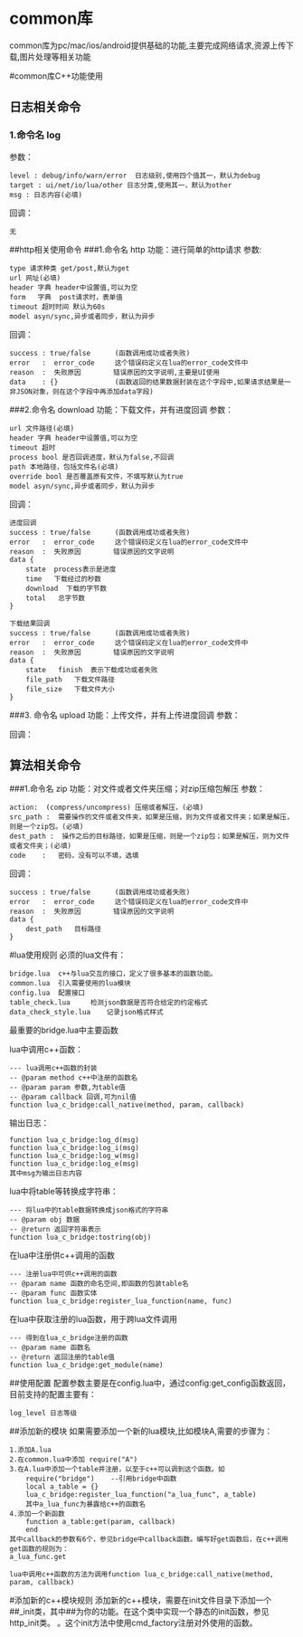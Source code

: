 # common库
common库为pc/mac/ios/android提供基础的功能,主要完成网络请求,资源上传下载,图片处理等相关功能

#common库C++功能使用

## 日志相关命令
### 1.命令名 log
参数： 

    level : debug/info/warn/error  日志级别,使用四个值其一，默认为debug
    target : ui/net/io/lua/other 日志分类,使用其一，默认为other
    msg : 日志内容(必填)
    
回调：
  
    无
    

##http相关使用命令
###1.命令名 http
功能：进行简单的http请求
参数:

    type 请求种类 get/post,默认为get
    url 网址(必填)
    header 字典 header中设置值,可以为空
    form   字典  post请求时，表单值
    timeout 超时时间 默认为60s
    model asyn/sync,异步或者同步，默认为异步
    
回调：

    success : true/false      (函数调用成功或者失败)
    error   :  error_code     这个错误码定义在lua的error_code文件中
    reason  :  失败原因        错误原因的文字说明,主要是UI使用
    data    : {}              (函数返回的结果数据封装在这个字段中,如果请求结果是一非JSON对象，则在这个字段中再添加data字段)
    
    
###2.命令名 download
功能：下载文件，并有进度回调
参数：

    url 文件路径(必填)
    header 字典 header中设置值,可以为空
    timeout 超时
    process bool 是否回调进度，默认为false,不回调
    path 本地路径，包括文件名(必填)
    override bool 是否覆盖原有文件，不填写默认为true
    model asyn/sync,异步或者同步，默认为异步
    
回调：
   
    进度回调
    success : true/false      (函数调用成功或者失败)
    error   :  error_code     这个错误码定义在lua的error_code文件中
    reason  :  失败原因        错误原因的文字说明
    data {
        state  process表示是进度
        time   下载经过的秒数
        download  下载的字节数
        total   总字节数
    }
    
    下载结果回调
    success : true/false      (函数调用成功或者失败)
    error   :  error_code     这个错误码定义在lua的error_code文件中
    reason  :  失败原因        错误原因的文字说明
    data {
        state   finish  表示下载成功或者失败
        file_path   下载文件路径
        file_size   下载文件大小
    }
   
  
###3. 命令名 upload
功能：上传文件，并有上传进度回调
参数：

回调：




## 算法相关命令
###1.命令名 zip
功能：对文件或者文件夹压缩；对zip压缩包解压
参数：

    action:  (compress/uncompress) 压缩或者解压，(必填)
    src_path :  需要操作的文件或者文件夹，如果是压缩，则为文件或者文件夹；如果是解压，则是一个zip包。(必填)
    dest_path :  操作之后的目标路径，如果是压缩，则是一个zip包；如果是解压，则为文件或者文件夹；(必填)
    code    :   密码，没有可以不填，选填
    
回调：
    
    success : true/false      (函数调用成功或者失败)
    error   :  error_code     这个错误码定义在lua的error_code文件中
    reason  :  失败原因        错误原因的文字说明
    data {
        dest_path   目标路径
    }
    
    
    
#lua使用规则
必须的lua文件有：

    bridge.lua  c++与lua交互的接口，定义了很多基本的函数功能。
    common.lua  引入需要使用的lua模块
    config.lua  配置接口
    table_check.lua     检测json数据是否符合给定的约定格式
    data_check_style.lua    记录json格式样式
    
最重要的bridge.lua中主要函数

lua中调用c++函数：

    --- lua调用c++函数的封装
    -- @param method c++中注册的函数名
    -- @param param 参数,为table值
    -- @param callback 回调,可为nil值
    function lua_c_bridge:call_native(method, param, callback)
    
输出日志：
    
    function lua_c_bridge:log_d(msg)
    function lua_c_bridge:log_i(msg)
    function lua_c_bridge:log_w(msg)
    function lua_c_bridge:log_e(msg)
    其中msg为输出日志内容
    
lua中将table等转换成字符串：

    --- 将lua中的table数据转换成json格式的字符串
    -- @param obj 数据
    -- @return 返回字符串表示
    function lua_c_bridge:tostring(obj)
    
在lua中注册供c++调用的函数
    
    --- 注册lua中可供c++调用的函数
    -- @param name 函数的命名空间,即函数的包装table名
    -- @param func 函数实体
    function lua_c_bridge:register_lua_function(name, func)

在lua中获取注册的lua函数，用于跨lua文件调用
    
    --- 得到在lua_c_bridge注册的函数
    -- @param name 函数名
    -- @return 返回注册的table值
    function lua_c_bridge:get_module(name)
    
    
        
    
##使用配置
配置参数主要是在config.lua中，通过config:get_config函数返回，目前支持的配置主要有：

    log_level 日志等级

##添加新的模块
如果需要添加一个新的lua模块,比如模块A,需要的步骤为：
    
    1.添加A.lua
    2.在common.lua中添加 require("A")
    3.在A.lua中添加一个table并注册，以至于c++可以调到这个函数。如
        require("bridge")    --引用bridge中函数
        local a_table = {}
        lua_c_bridge:register_lua_function("a_lua_func", a_table)
        其中a_lua_func为暴露给c++的函数名
    4.添加一个新函数
        function a_table:get(param, callback)
        end
    其中callback的参数有6个，参见bridge中callback函数。编写好get函数后，在c++调用get函数的规则为：
    a_lua_func.get
    
    lua中调用c++函数的方法为调用function lua_c_bridge:call_native(method, param, callback)



#添加新的c++模块规则
添加新的c++模块，需要在init文件目录下添加一个##_init类，其中##为你的功能。在这个类中实现一个静态的init函数，参见http_init类。
。这个init方法中使用cmd_factory注册对外使用的函数。